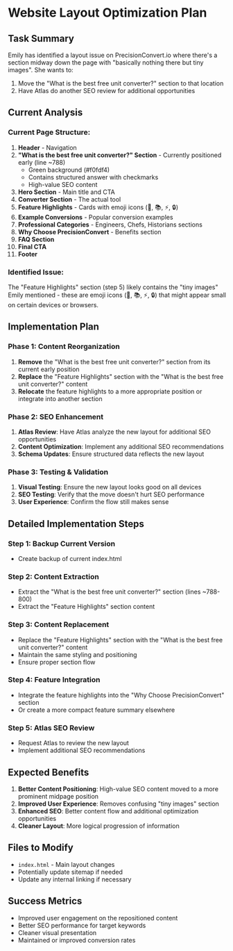 # Website Layout Optimization Plan

## Task Summary
Emily has identified a layout issue on PrecisionConvert.io where there's a section midway down the page with "basically nothing there but tiny images". She wants to:
1. Move the "What is the best free unit converter?" section to that location
2. Have Atlas do another SEO review for additional opportunities

## Current Analysis

### Current Page Structure:
1. **Header** - Navigation
2. **"What is the best free unit converter?" Section** - Currently positioned early (line ~788)
   - Green background (#f0fdf4)
   - Contains structured answer with checkmarks
   - High-value SEO content
3. **Hero Section** - Main title and CTA
4. **Converter Section** - The actual tool
5. **Feature Highlights** - Cards with emoji icons (🎯, 📚, ⚡, 🔒)
6. **Example Conversions** - Popular conversion examples
7. **Professional Categories** - Engineers, Chefs, Historians sections
8. **Why Choose PrecisionConvert** - Benefits section
9. **FAQ Section**
10. **Final CTA**
11. **Footer**

### Identified Issue:
The "Feature Highlights" section (step 5) likely contains the "tiny images" Emily mentioned - these are emoji icons (🎯, 📚, ⚡, 🔒) that might appear small on certain devices or browsers.

## Implementation Plan

### Phase 1: Content Reorganization
1. **Remove** the "What is the best free unit converter?" section from its current early position
2. **Replace** the "Feature Highlights" section with the "What is the best free unit converter?" content
3. **Relocate** the feature highlights to a more appropriate position or integrate into another section

### Phase 2: SEO Enhancement
1. **Atlas Review**: Have Atlas analyze the new layout for additional SEO opportunities
2. **Content Optimization**: Implement any additional SEO recommendations
3. **Schema Updates**: Ensure structured data reflects the new layout

### Phase 3: Testing & Validation
1. **Visual Testing**: Ensure the new layout looks good on all devices
2. **SEO Testing**: Verify that the move doesn't hurt SEO performance
3. **User Experience**: Confirm the flow still makes sense

## Detailed Implementation Steps

### Step 1: Backup Current Version
- Create backup of current index.html

### Step 2: Content Extraction
- Extract the "What is the best free unit converter?" section (lines ~788-800)
- Extract the "Feature Highlights" section content

### Step 3: Content Replacement
- Replace the "Feature Highlights" section with the "What is the best free unit converter?" content
- Maintain the same styling and positioning
- Ensure proper section flow

### Step 4: Feature Integration
- Integrate the feature highlights into the "Why Choose PrecisionConvert" section
- Or create a more compact feature summary elsewhere

### Step 5: Atlas SEO Review
- Request Atlas to review the new layout
- Implement additional SEO recommendations

## Expected Benefits
1. **Better Content Positioning**: High-value SEO content moved to a more prominent midpage position
2. **Improved User Experience**: Removes confusing "tiny images" section
3. **Enhanced SEO**: Better content flow and additional optimization opportunities
4. **Cleaner Layout**: More logical progression of information

## Files to Modify
- `index.html` - Main layout changes
- Potentially update sitemap if needed
- Update any internal linking if necessary

## Success Metrics
- Improved user engagement on the repositioned content
- Better SEO performance for target keywords
- Cleaner visual presentation
- Maintained or improved conversion rates